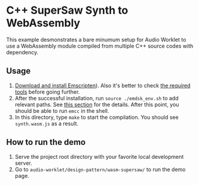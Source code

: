 # C++ SuperSaw Synth to WebAssembly

This example desmonstrates a bare minumum setup for Audio Worklet to use a 
WebAssembly module compiled from multiple C++ source codes with dependency.

##  Usage

1. [Download and install Emscripten](https://emscripten.org/docs/getting_started/downloads.html)). Also it's
  better to check
  [the required tools](https://emscripten.org/docs/building_from_source/toolchain_what_is_needed.html#test-which-tools-are-installed)
  before going further.
1. After the successful installation, run `source ./emdsk_env.sh` to add relevant paths. See
  [this section](https://emscripten.org/docs/getting_started/downloads.html#updating-the-sdk) for the details. After
  this point, you should be able to run `emcc` in the shell.
1. In this directory, type `make` to start the compilation. You should see `synth.wasm.js` as a result.

## How to run the demo

1. Serve the project root directory with your favorite local development server.
1. Go to `audio-worklet/design-pattern/wasm-supersaw/` to run the demo page.